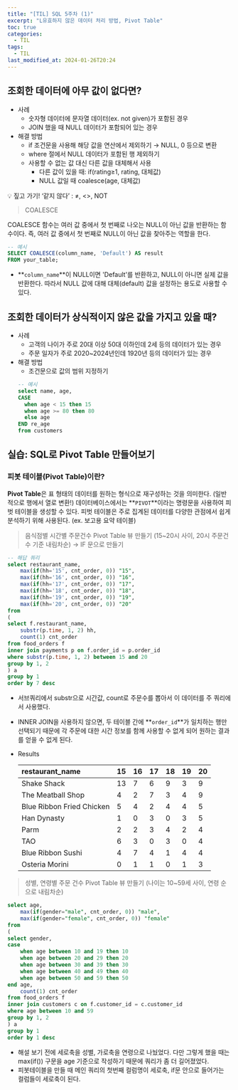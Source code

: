 ```yaml
---
title: "[TIL] SQL 5주차 (1)"
excerpt: "L유효하지 않은 데이터 처리 방법, Pivot Table"
toc: true
categories:
  - TIL
tags:
  - TIL
last_modified_at: 2024-01-26T20:24
---
```


## 조회한 데이터에 아무 값이 없다면?

- 사례
  - 숫자형 데이터에 문자열 데이터(ex. not given)가 포함된 경우
  - JOIN 했을 때 NULL 데이터가 포함되어 있는 경우
- 해결 방법
  - if 조건문을 사용해 해당 값을 연산에서 제외하기 → NULL, 0 등으로 변환
  - where 절에서 NULL 데이터가 포함된 행 제외하기
  - 사용할 수 없는 값 대신 다른 값을 대체해서 사용
    - 다른 값이 있을 때: if(rating≥1, rating, 대체값)
    - NULL 값일 때 coalesce(age, 대체값)

💡 짚고 가기! ‘같지 않다’ : ≠, <>, NOT

> COALESCE

COALESCE 함수는 여러 값 중에서 첫 번째로 나오는 NULL이 아닌 값을 반환하는 함수이다. 즉, 여러 값 중에서 첫 번째로 NULL이 아닌 값을 찾아주는 역할을 한다.

```sql
-- 예시
SELECT COALESCE(column_name, 'Default') AS result
FROM your_table;
```

- **`column_name`**이 NULL이면 'Default'를 반환하고, NULL이 아니면 실제 값을 반환한다. 따라서 NULL 값에 대해 대체(default) 값을 설정하는 용도로 사용할 수 있다.

## 조회한 데이터가 상식적이지 않은 값을 가지고 있을 때?

- 사례
  - 고객의 나이가 주로 20대 이상 50대 이하인데 2세 등의 데이터가 있는 경우
  - 주문 일자가 주로 2020~2024년인데 1920년 등의 데이터가 있는 경우
- 해결 방법
  - 조건문으로 값의 범위 지정하기
  ```sql
  -- 예시
  select name, age,
  CASE
  	when age < 15 then 15
  	when age >= 80 then 80
  	else age
  END re_age
  from customers
  ```

## 실습: SQL로 Pivot Table 만들어보기

### 피봇 테이블(Pivot Table)이란?

**Pivot Table**은 표 형태의 데이터를 원하는 형식으로 재구성하는 것을 의미한다. (일반적으로 행에서 열로 변환!) 데이터베이스에서는 **`PIVOT`**이라는 명령문을 사용하여 피벗 테이블을 생성할 수 있다. 피벗 테이블은 주로 집계된 데이터를 다양한 관점에서 쉽게 분석하기 위해 사용된다. (ex. 보고용 요약 테이블)

> 음식점별 시간별 주문건수 Pivot Table 뷰 만들기 (15~20시 사이, 20시 주문건수 기준 내림차순) → IF 문으로 만들기

```sql
-- 해답 쿼리
select restaurant_name,
	max(if(hh='15', cnt_order, 0)) "15",
	max(if(hh='16', cnt_order, 0)) "16",
	max(if(hh='17', cnt_order, 0)) "17",
	max(if(hh='18', cnt_order, 0)) "18",
	max(if(hh='19', cnt_order, 0)) "19",
	max(if(hh='20', cnt_order, 0)) "20"
from
(
select f.restaurant_name,
	substr(p.time, 1, 2) hh,
	count(1) cnt_order
from food_orders f
inner join payments p on f.order_id = p.order_id
where substr(p.time, 1, 2) between 15 and 20
group by 1, 2
) a
group by 1
order by 7 desc
```

- 서브쿼리에서 substr으로 시간값, count로 주문수를 뽑아서 이 데이터를 주 쿼리에서 사용했다.
- INNER JOIN을 사용하지 않으면, 두 테이블 간에 **`order_id`**가 일치하는 행만 선택되기 때문에 각 주문에 대한 시간 정보를 함께 사용할 수 없게 되어 원하는 결과를 얻을 수 없게 된다.
- Results

  | restaurant_name           | 15  | 16  | 17  | 18  | 19  | 20  |
  | :------------------------ | :-- | :-- | :-- | :-- | :-- | :-- |
  | Shake Shack               | 13  | 7   | 6   | 9   | 3   | 9   |
  | The Meatball Shop         | 4   | 2   | 7   | 3   | 4   | 9   |
  | Blue Ribbon Fried Chicken | 5   | 4   | 2   | 4   | 4   | 5   |
  | Han Dynasty               | 1   | 0   | 3   | 0   | 3   | 5   |
  | Parm                      | 2   | 2   | 3   | 4   | 2   | 4   |
  | TAO                       | 6   | 3   | 0   | 3   | 0   | 4   |
  | Blue Ribbon Sushi         | 4   | 7   | 4   | 1   | 4   | 4   |
  | Osteria Morini            | 0   | 1   | 1   | 0   | 1   | 3   |

> 성별, 연령별 주문 건수 Pivot Table 뷰 만들기 (나이는 10~59세 사이, 연령 순으로 내림차순)

```sql
select age,
	max(if(gender="male", cnt_order, 0)) "male",
	max(if(gender="female", cnt_order, 0)) "female"
from
(
select gender,
case
	when age between 10 and 19 then 10
	when age between 20 and 29 then 20
	when age between 30 and 39 then 30
	when age between 40 and 49 then 40
	when age between 50 and 59 then 50
end age,
	count(1) cnt_order
from food_orders f
inner join customers c on f.customer_id = c.customer_id
where age between 10 and 59
group by 1, 2
) a
group by 1
order by 1 desc
```

- 해설 보기 전에 세로축을 성별, 가로축을 연령으로 나눴었다. 다만 그렇게 했을 때는 max(if()) 구문을 age 기준으로 작성하기 때문에 쿼리가 좀 더 길어졌었다.
- 피봇테이블을 만들 때 메인 쿼리의 첫번째 컬럼명이 세로축, if문 안으로 들어가는 컬럼들이 세로축이 된다.
